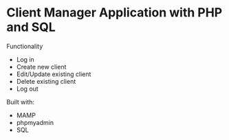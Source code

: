 <h1>Client Manager Application with PHP and SQL</h1>
<p>Functionality</p>
<ul>
    <li>Log in</li>
    <li>Create new client</li>
    <li>Edit/Update existing client</li>
    <li>Delete existing client</li>
    <li>Log out</li>
</ul>
<p>Built with:</p>
<ul>
    <li>MAMP</li>
    <li>phpmyadmin</li>
    <li>SQL</li>
</ul>
